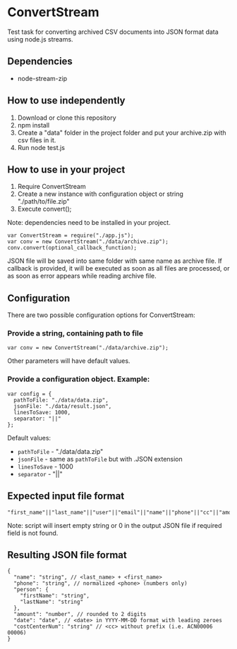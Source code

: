 # ConvertStream
Test task for converting archived CSV documents into JSON format data using node.js streams.

## Dependencies
* node-stream-zip

## How to use independently
1. Download or clone this repository
2. npm install
3. Create a "data" folder in the project folder and put your archive.zip with csv files in it.
4. Run node test.js

## How to use in your project
1. Require ConvertStream
2. Create a new instance with configuration object or string "./path/to/file.zip"
3. Execute convert();

Note: dependencies need to be installed in your project.

```
var ConvertStream = require("./app.js");
var conv = new ConvertStream("./data/archive.zip");
conv.convert(optional_callback_function);
```

JSON file will be saved into same folder with same name as archive file. If callback is provided, it will be executed as soon as all files are processed, or as soon as error appears while reading archive file.

## Configuration
There are two possible configuration options for ConvertStream:

### Provide a string, containing path to file
```
var conv = new ConvertStream("./data/archive.zip");
```
Other parameters will have default values.

### Provide a configuration object. Example:
```
var config = {
  pathToFile: "./data/data.zip",
  jsonFile: "./data/result.json",
  linesToSave: 1000,
  separator: "||"
};
```
Default values:
* `pathToFile` - "./data/data.zip"
* `jsonFile` - same as `pathToFile` but with .JSON extension
* `linesToSave` - 1000
* `separator` - "||"

## Expected input file format
```
"first_name"||"last_name"||"user"||"email"||"name"||"phone"||"cc"||"amount"||"date"
```

Note: script will insert empty string or 0 in the output JSON file if required field is not found.

## Resulting JSON file format
```
{
  "name": "string", // <last_name> + <first_name>
  "phone": "string", // normalized <phone> (numbers only)
  "person": {
    "firstName": "string",
    "lastName": "string"
  },
  "amount": "number", // rounded to 2 digits
  "date": "date", // <date> in YYYY-MM-DD format with leading zeroes
  "costCenterNum": "string" // <cc> without prefix (i.e. ACN00006 00006)
}
```
